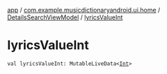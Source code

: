 [app](../../index.md) / [com.example.musicdictionaryandroid.ui.home](../index.md) / [DetailsSearchViewModel](index.md) / [lyricsValueInt](./lyrics-value-int.md)

# lyricsValueInt

`val lyricsValueInt: MutableLiveData<`[`Int`](https://kotlinlang.org/api/latest/jvm/stdlib/kotlin/-int/index.html)`>`